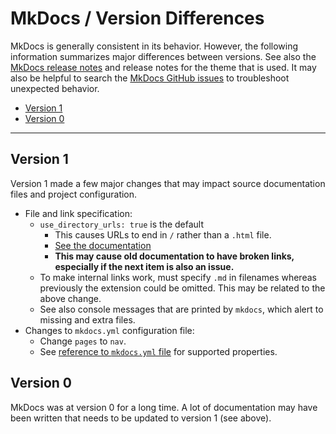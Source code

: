 # MkDocs / Version Differences #

MkDocs is generally consistent in its behavior.
However, the following information summarizes major differences between versions.
See also the [MkDocs release notes](https://www.mkdocs.org/about/release-notes/) and release notes for the theme that is used.
It may also be helpful to search the
[MkDocs GitHub issues](https://github.com/mkdocs/mkdocs/issues) to troubleshoot unexpected behavior.

*   [Version 1](#version-1)
*   [Version 0](#version-0)

-----------------

## Version 1 ##

Version 1 made a few major changes that may impact source documentation files and project configuration.

*   File and link specification:
    +   `use_directory_urls: true` is the default
        -   This causes URLs to end in `/` rather than a `.html` file. 
        -   [See the documentation](https://www.mkdocs.org/user-guide/configuration/#use_directory_urls)
        -   **This may cause old documentation to have broken links,
            especially if the next item is also an issue.**
    +   To make internal links work, must specify `.md` in filenames whereas previously the extension could be omitted.
        This may be related to the above change.
    +   See also console messages that are printed by `mkdocs`, which alert to missing and extra files.
*   Changes to `mkdocs.yml` configuration file:
    +   Change `pages` to `nav`. 
    +   See [reference to `mkdocs.yml` file](https://www.mkdocs.org/user-guide/configuration/) for supported properties.

## Version 0 ##

MkDocs was at version 0 for a long time.
A lot of documentation may have been written that needs to be updated to version 1 (see above).

